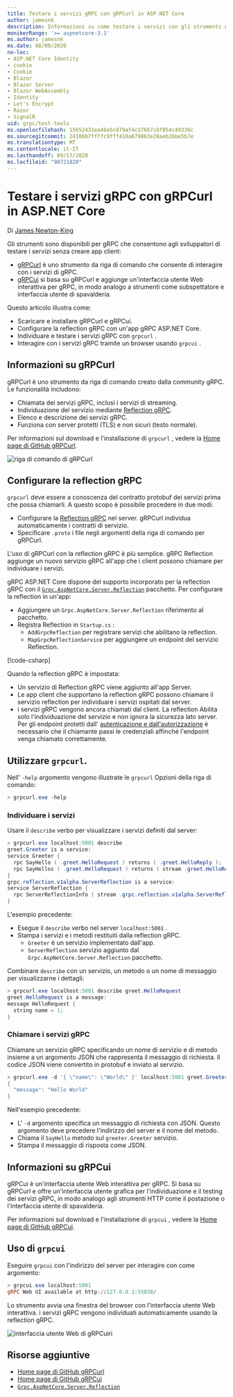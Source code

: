 ```yaml
---
title: Testare i servizi gRPC con gRPCurl in ASP.NET Core
author: jamesnk
description: Informazioni su come testare i servizi con gli strumenti gRPC. gRPCurl uno strumento da riga di comando per l'interazione con i servizi di gRPC. gRPCui è un'interfaccia utente Web interattiva.
monikerRange: '>= aspnetcore-3.1'
ms.author: jamesnk
ms.date: 08/09/2020
no-loc:
- ASP.NET Core Identity
- cookie
- Cookie
- Blazor
- Blazor Server
- Blazor WebAssembly
- Identity
- Let's Encrypt
- Razor
- SignalR
uid: grpc/test-tools
ms.openlocfilehash: 15652431ea4bebc879af4c57667cbf854c49330c
ms.sourcegitcommit: 24106b7ffffc9fff410a679863e28aeb2bbe5b7e
ms.translationtype: MT
ms.contentlocale: it-IT
ms.lasthandoff: 09/17/2020
ms.locfileid: "90721820"
---
```

# <a name="test-grpc-services-with-grpcurl-in-aspnet-core"></a>Testare i servizi gRPC con gRPCurl in ASP.NET Core

Di [James Newton-King](https://twitter.com/jamesnk)

Gli strumenti sono disponibili per gRPC che consentono agli sviluppatori di testare i servizi senza creare app client:

* [gRPCurl](https://github.com/fullstorydev/grpcurl) è uno strumento da riga di comando che consente di interagire con i servizi di gRPC.
* [gRPCui](https://github.com/fullstorydev/grpcui) si basa su gRPCurl e aggiunge un'interfaccia utente Web interattiva per gRPC, in modo analogo a strumenti come subspettatore e interfaccia utente di spavalderia.

Questo articolo illustra come:

* Scaricare e installare gRPCurl e gRPCui.
* Configurare la reflection gRPC con un'app gRPC ASP.NET Core.
* Individuare e testare i servizi gRPC con `grpcurl` .
* Interagire con i servizi gRPC tramite un browser usando `grpcui` .

## <a name="about-grpcurl"></a>Informazioni su gRPCurl

gRPCurl è uno strumento da riga di comando creato dalla community gRPC. Le funzionalità includono:

* Chiamata dei servizi gRPC, inclusi i servizi di streaming.
* Individuazione del servizio mediante [Reflection gRPC](https://github.com/grpc/grpc/blob/master/doc/server-reflection.md).
* Elenco e descrizione dei servizi gRPC.
* Funziona con server protetti (TLS) e non sicuri (testo normale).

Per informazioni sul download e l'installazione di `grpcurl` , vedere la [Home page di GitHub gRPCurl](https://github.com/fullstorydev/grpcurl#installation).

![riga di comando di gRPCurl](~/grpc/test-tools/static/grpcurl.png)

## <a name="set-up-grpc-reflection"></a>Configurare la reflection gRPC

`grpcurl` deve essere a conoscenza del contratto protobuf dei servizi prima che possa chiamarli. A questo scopo è possibile procedere in due modi:

* Configurare la [Reflection gRPC](https://github.com/grpc/grpc/blob/master/doc/server-reflection.md) nel server. gRPCurl individua automaticamente i contratti di servizio.
* Specificare `.proto` i file negli argomenti della riga di comando per gRPCurl.

L'uso di gRPCurl con la reflection gRPC è più semplice. gRPC Reflection aggiunge un nuovo servizio gRPC all'app che i client possono chiamare per individuare i servizi.

gRPC ASP.NET Core dispone del supporto incorporato per la reflection gRPC con il [`Grpc.AspNetCore.Server.Reflection`](https://www.nuget.org/packages/Grpc.AspNetCore.Server.Reflection) pacchetto. Per configurare la reflection in un'app:

* Aggiungere un `Grpc.AspNetCore.Server.Reflection` riferimento al pacchetto.
* Registra Reflection in `Startup.cs` :
  * `AddGrpcReflection` per registrare servizi che abilitano la reflection.
  * `MapGrpcReflectionService` per aggiungere un endpoint del servizio Reflection.

[!code-csharp[](~/grpc/test-tools/Startup.cs?name=snippet_1&highlight=4,15-18)]

Quando la reflection gRPC è impostata:

* Un servizio di Reflection gRPC viene aggiunto all'app Server.
* Le app client che supportano la reflection gRPC possono chiamare il servizio reflection per individuare i servizi ospitati dal server.
* i servizi gRPC vengono ancora chiamati dal client. La reflection Abilita solo l'individuazione del servizio e non ignora la sicurezza lato server. Per gli endpoint protetti dall' [autenticazione e dall'autorizzazione](xref:grpc/authn-and-authz) è necessario che il chiamante passi le credenziali affinché l'endpoint venga chiamato correttamente.

## <a name="use-grpcurl"></a>Utilizzare `grpcurl`.

Nell' `-help` argomento vengono illustrate le `grpcurl` Opzioni della riga di comando:

```powershell
> grpcurl.exe -help
```

### <a name="discover-services"></a>Individuare i servizi

Usare il `describe` verbo per visualizzare i servizi definiti dal server:

```powershell
> grpcurl.exe localhost:5001 describe
greet.Greeter is a service:
service Greeter {
  rpc SayHello ( .greet.HelloRequest ) returns ( .greet.HelloReply );
  rpc SayHellos ( .greet.HelloRequest ) returns ( stream .greet.HelloReply );
}
grpc.reflection.v1alpha.ServerReflection is a service:
service ServerReflection {
  rpc ServerReflectionInfo ( stream .grpc.reflection.v1alpha.ServerReflectionRequest ) returns ( stream .grpc.reflection.v1alpha.ServerReflectionResponse );
}
```

L'esempio precedente:

* Esegue il `describe` verbo nel server `localhost:5001` .
* Stampa i servizi e i metodi restituiti dalla reflection gRPC.
  * `Greeter` è un servizio implementato dall'app.
  * `ServerReflection` servizio aggiunto dal `Grpc.AspNetCore.Server.Reflection` pacchetto.

Combinare `describe` con un servizio, un metodo o un nome di messaggio per visualizzarne i dettagli:

```powershell
> grpcurl.exe localhost:5001 describe greet.HelloRequest
greet.HelloRequest is a message:
message HelloRequest {
  string name = 1;
}
```

### <a name="call-grpc-services"></a>Chiamare i servizi gRPC

Chiamare un servizio gRPC specificando un nome di servizio e di metodo insieme a un argomento JSON che rappresenta il messaggio di richiesta. Il codice JSON viene convertito in protobuf e inviato al servizio.

```powershell
> grpcurl.exe -d '{ \"name\": \"World\" }' localhost:5001 greet.Greeter/SayHello
{
  "message": "Hello World"
}
```

Nell'esempio precedente:

* L' `-d` argomento specifica un messaggio di richiesta con JSON. Questo argomento deve precedere l'indirizzo del server e il nome del metodo.
* Chiama il `SayHello` metodo sul `greeter.Greeter` servizio.
* Stampa il messaggio di risposta come JSON.

## <a name="about-grpcui"></a>Informazioni su gRPCui

gRPCui è un'interfaccia utente Web interattiva per gRPC. Si basa su gRPCurl e offre un'interfaccia utente grafica per l'individuazione e il testing dei servizi gRPC, in modo analogo agli strumenti HTTP come il postazione o l'interfaccia utente di spavalderia.

Per informazioni sul download e l'installazione di `grpcui` , vedere la [Home page di GitHub gRPCui](https://github.com/fullstorydev/grpcui#installation).

## <a name="using-grpcui"></a>Uso di `grpcui`

Eseguire `grpcui` con l'indirizzo del server per interagire con come argomento:

```powershell
> grpcui.exe localhost:5001
gRPC Web UI available at http://127.0.0.1:55038/
```

Lo strumento avvia una finestra del browser con l'interfaccia utente Web interattiva. i servizi gRPC vengono individuati automaticamente usando la reflection gRPC.

![interfaccia utente Web di gRPCuiri](~/grpc/test-tools/static/grpcui.png)

## <a name="additional-resources"></a>Risorse aggiuntive

* [Home page di GitHub gRPCurl](https://github.com/fullstorydev/grpcurl)
* [Home page di GitHub gRPCui](https://github.com/fullstorydev/grpcui)
* [`Grpc.AspNetCore.Server.Reflection`](https://www.nuget.org/packages/Grpc.AspNetCore.Server.Reflection)
